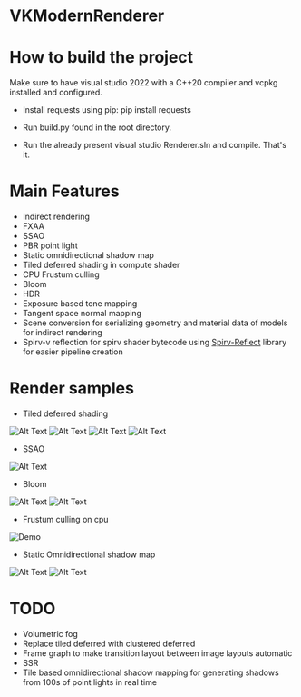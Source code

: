 # VKModernRenderer
 
# How to build the project

Make sure to have visual studio 2022 with a C++20 compiler and vcpkg installed and configured.

- Install requests using pip: pip install requests

- Run build.py found in the root directory.

- Run the already present visual studio Renderer.sln and compile. That's it.

# Main Features
- Indirect rendering
- FXAA
- SSAO
- PBR point light
- Static omnidirectional shadow map
- Tiled deferred shading in compute shader
- CPU Frustum culling
- Bloom
- HDR
- Exposure based tone mapping
- Tangent space normal mapping
- Scene conversion for serializing geometry and material data of models for indirect rendering
- Spirv-v reflection for spirv shader bytecode using [Spirv-Reflect](https://github.com/KhronosGroup/SPIRV-Reflect) library for easier pipeline creation

# Render samples

- Tiled deferred shading

![Alt Text](Media/FullScreenTiledDeferredShading.png)
![Alt Text](Media/FullScreenDebugTiledDeferred1.png)
![Alt Text](Media/FullScreenTiledDeferredShading2.png)
![Alt Text](Media/FullScreenDebugTiledDeferred2.png)

- SSAO

![Alt Text](Media/FullScreenSSAO.png)

- Bloom

![Alt Text](Media/FullScreenBloom.png)
![Alt Text](Media/Bloom2.png)

- Frustum culling on cpu

![Demo](Media/FrustumCullingDebugCPU.gif)

- Static Omnidirectional shadow map

![Alt Text](Media/FullScreenOmniDirectional.png)
![Alt Text](Media/FullScreenOmniDirectional2.png)

# TODO
- Volumetric fog
- Replace tiled deferred with clustered deferred
- Frame graph to make transition layout between image layouts automatic
- SSR
- Tile based omnidirectional shadow mapping for generating shadows from 100s of point lights in real time
